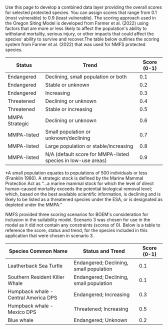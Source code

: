 Use this page to develop a combined data layer providing the overall scores for selected protected species. You can assign scores that range from 0.1 (most vulnerable) to 0.9 (least vulnerable). The scoring approach used in the Oregon Siting Model is developed from Farmer et al. (2022) using factors that are more or less likely to affect the population's ability to withstand mortality, serious injury, or other impacts that could affect the species' ability to survive and recover.The table below outlines the scoring system from Farmer et al. (2022) that was used for NMFS protected species.

| Status | Trend | Score (0-1) |
|------------------|-------------------------------------|------------------|
| Endangered | Declining, small population or both | 0.1 |
| Endangered | Stable or unknown | 0.2 |
| Endangered | Increasing | 0.3 |
| Threatened | Declining or unknown | 0.4 |
| Threatened | Stable or increasing | 0.5 |
| MMPA Strategic | Declining or unknown | 0.6 |
| MMPA-listed | Small population or unknown/declining | 0.7 |
| MMPA-listed | Large population or stable/increasing | 0.8 |
| MMPA-listed | N/A (default score for MMPA-listed species in low-use areas) | 0.9 |

\*A small population equates to populations of 500 individuals or less (Franklin 1980). A strategic stock is defined by the Marine Mammal Protection Act as “…a marine mammal stock for which the level of direct human-caused mortality exceeds the potential biological removal level; which, based on the best available scientific information, is declining and is likely to be listed as a threatened species under the ESA, or is designated as depleted under the MMPA.”

NMFS provided three scoring scenarios for BOEM's consideration for inclusion in the suitability model. Scenario 3 was chosen for use in the model as it did not contain any constraints (scores of 0). Below is a table to reference the score, status and trend, for the species included in this application that were chosen in scenario 3.

| Species Common Name | Status and Trend | Score (0-1) |
|-----------------------------|-------------------------|------------------|
| Leatherback Sea Turtle | Endangered; Declining, small population | 0.1 |
| Southern Resident Killer Whale | Endangered; Declining, small population | 0.1 |
| Humpback whale - Central America DPS | Endangered; Increasing | 0.3 |
| Humpback whale - Mexico DPS | Threatened; Increasing | 0.5 |
| Blue whale | Endangered; Unknown | 0.2 |
